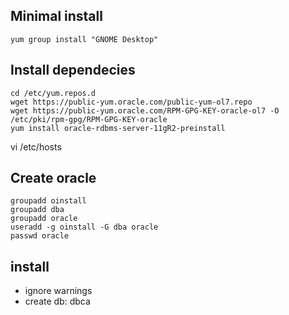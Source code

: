 

## Minimal install

~~~
yum group install "GNOME Desktop"
~~~

## Install dependecies

~~~
cd /etc/yum.repos.d
wget https://public-yum.oracle.com/public-yum-ol7.repo
wget https://public-yum.oracle.com/RPM-GPG-KEY-oracle-ol7 -O /etc/pki/rpm-gpg/RPM-GPG-KEY-oracle
yum install oracle-rdbms-server-11gR2-preinstall
~~~


vi /etc/hosts

## Create oracle

~~~
groupadd oinstall
groupadd dba
groupadd oracle
useradd -g oinstall -G dba oracle
passwd oracle
~~~


## install

- ignore warnings
- create db: dbca